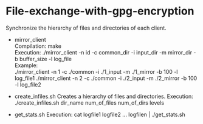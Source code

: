 # File-exchange-with-gpg-encryption
Synchronize the hierarchy of files and directories of each client.

- mirror_client  
Compilation: make  
Execution: ./mirror_client -n id -c common_dir -i input_dir -m mirror_dir -b buffer_size -l log_file  
Example:  
./mirror_client -n 1 -c ./common -i ./1_input -m ./1_mirror -b 100 -l log_file1
./mirror_client -n 2 -c ./common -i ./2_input -m ./2_mirror -b 100 -l log_file2  

- create_infiles.sh 
Creates a hierarchy of files and directories.
Execution: ./create_infiles.sh dir_name num_of_files num_of_dirs levels

- get_stats.sh
Execution: cat logfile1 logfile2 ... logfilen | ./get_stats.sh
